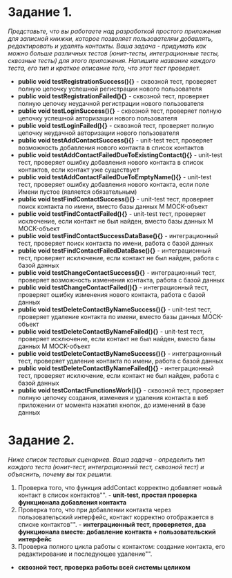 # Задание 1.
*Представьте, что вы работаете над разработкой простого приложения для записной книжки, 
которое позволяет пользователям добавлять, редактировать и удалять контакты.
Ваша задача - придумать как можно больше различных тестов (юнит-тесты, интеграционные тесты, 
сквозные тесты) для этого приложения. Напишите название каждого теста, его тип и краткое 
описание того, что этот тест проверяет.*

- **public void testRegistrationSuccess(){}** - сквозной тест, проверяет полную цепочку успешной регистрации нового пользователя
- **public void testRegistrationFailed(){}** - сквозной тест, проверяет полную цепочку неудачной регистрации нового пользователя
- **public void testLoginSuccess(){}** - сквозной тест, проверяет полную цепочку успешной авторизации нового пользователя
- **public void testLoginFailed(){}** - сквозной тест, проверяет полную цепочку неудачной авторизации нового пользователя
- **public void testAddContactSuccess(){}** - unit-test тест, проверяет возможность добавления нового контакта в список контактов
- **public void testAddContactFailedDueToExistingContact(){}** - unit-test тест, проверяет ошибку добавления нового контакта 
в список контактов, если контакт уже существует
- **public void testAddContactFailedDueToEmptyName(){}** - unit-test тест, проверяет ошибку добавления нового контакта,
если поле Имени пустое (является обязательным)
- **public void testFindContactSuccess(){}** - unit-test тест, проверяет поиск контакта по имени, вместо базы данных M
MOCK-объект
- **public void testFindContactFailed(){}** - unit-test тест, проверяет исключение, если контакт не был найден, вместо базы данных M
  MOCK-объект
- **public void testFindContactSuccessDataBase(){}** - интеграционный тест, проверяет поиск контакта по имени, работа с базой данных
- **public void testFindContactFailedDataBase(){}** - интеграционный тест, проверяет исключение, если контакт не был найден, 
работа с базой данных
- **public void testChangeContactSuccess(){}** - интеграционный тест, проверяет возможность изменения контакта, работа с базой данных
- **public void testChangeContactFailed(){}** - интеграционный тест, проверяет ошибку изменения нового контакта, работа с базой данных
- **public void testDeleteContactByNameSuccess(){}** - unit-test тест, проверяет удаление контакта по имени, вместо базы данных
  MOCK-объект
- **public void testDeleteContactByNameFailed(){}** - unit-test тест, проверяет исключение, если контакт не был найден, вместо базы данных M
  MOCK-объект
- **public void testDeleteContactByNameSuccess(){}** - интеграционный тест, проверяет удаление контакта по имени, работа с базой данных
- **public void testDeleteContactByNameFailed(){}** - интеграционный тест, проверяет исключение, если контакт не был найден, работа с базой данных
- **public void testContactFunctionsWork(){}** - сквозной тест, проверяет полную цепочку создания, изменеия и удаления
контакта в веб приложении от момента нажатия кнопок, до изменений в базе данных


# Задание 2. 
*Ниже список тестовых сценариев. Ваша задача - определить тип каждого теста (юнит-тест, интеграционный тест, сквозной тест) 
и объяснить, почему вы так решили.*
1. Проверка того, что функция addContact корректно добавляет новый контакт в список контактов"". - **unit-test, простая проверка
функционала добавления контакта**
2. Проверка того, что при добавлении контакта через пользовательский интерфейс, контакт корректно отображается 
в списке контактов"". - **интеграционный тест, проверяется, два функционала вместе: добавление контакта +
пользовательский интерфейс**
3. Проверка полного цикла работы с контактом: создание контакта, его редактирование и последующее удаление"".
- **сквозной тест, проверка работы всей системы целиком**
